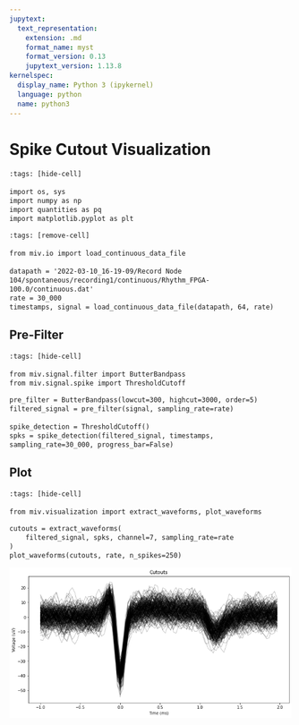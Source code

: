 ```yaml
---
jupytext:
  text_representation:
    extension: .md
    format_name: myst
    format_version: 0.13
    jupytext_version: 1.13.8
kernelspec:
  display_name: Python 3 (ipykernel)
  language: python
  name: python3
---
```


# Spike Cutout Visualization

```{code-cell} ipython3
:tags: [hide-cell]

import os, sys
import numpy as np
import quantities as pq
import matplotlib.pyplot as plt
```

```{code-cell} ipython3
:tags: [remove-cell]

from miv.io import load_continuous_data_file

datapath = '2022-03-10_16-19-09/Record Node 104/spontaneous/recording1/continuous/Rhythm_FPGA-100.0/continuous.dat'
rate = 30_000
timestamps, signal = load_continuous_data_file(datapath, 64, rate)
```

## Pre-Filter

```{code-cell} ipython3
:tags: [hide-cell]

from miv.signal.filter import ButterBandpass
from miv.signal.spike import ThresholdCutoff
```

```{code-cell} ipython3
pre_filter = ButterBandpass(lowcut=300, highcut=3000, order=5)
filtered_signal = pre_filter(signal, sampling_rate=rate)

spike_detection = ThresholdCutoff()
spks = spike_detection(filtered_signal, timestamps, sampling_rate=30_000, progress_bar=False)
```

## Plot

```{code-cell} ipython3
:tags: [hide-cell]

from miv.visualization import extract_waveforms, plot_waveforms
```

```{code-cell} ipython3
cutouts = extract_waveforms(
    filtered_signal, spks, channel=7, sampling_rate=rate
)
plot_waveforms(cutouts, rate, n_spikes=250)
```

![spike cutout output](../_static/assets/spike_cutout_example.png)

